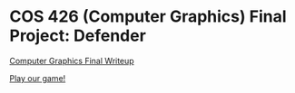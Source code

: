 # COS 426 (Computer Graphics) Final Project: Defender

[Computer Graphics Final Writeup](https://github.com/srijamk/cos426_final/files/9017759/COS426_Final_Writeup.pdf)

[Play our game!](https://srijamk.github.io/cos426_final/)

